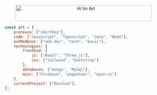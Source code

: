 <div align="center">
  <img src="https://readme-typing-svg.demolab.com/demo/?weight=500&size=28&color=EEB3A3&center=true&vCenter=true&repeat=false&lines=%E2%9C%A9+hi+i'm+Art+%E2%9C%A9" alt="Hi Im Art" width="435" height="50">
</div>


```javascript
const art = {
    pronouns: ["she/they"],
    code: ["Javascript", "Typescript", "Java", "Node"],
    askMeAbout: ["web dev", "tech", "music"],
    technologies: {
        frontEnd: {
            js: ["React", "Three.js"],
            css: ["tailwind", "bootstrap"]
        },
        databases: ["mongo", "MySql"],
        misc: ["Firebase", "puppeteer", "open-cv"]
    },
    currentProject: ["Resoled"],
};
```
